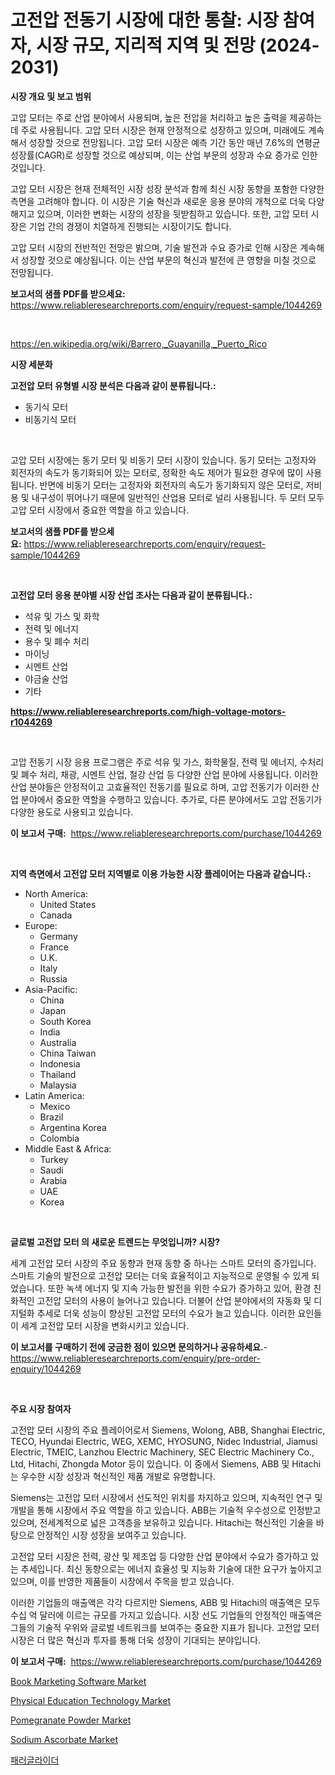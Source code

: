<p><h1>고전압 전동기 시장에 대한 통찰: 시장 참여자, 시장 규모, 지리적 지역 및 전망 (2024-2031)</h1></p><p><strong>시장 개요 및 보고 범위</strong></p>
<p><p>고압 모터는 주로 산업 분야에서 사용되며, 높은 전압을 처리하고 높은 출력을 제공하는데 주로 사용됩니다. 고압 모터 시장은 현재 안정적으로 성장하고 있으며, 미래에도 계속해서 성장할 것으로 전망됩니다. 고압 모터 시장은 예측 기간 동안 매년 7.6%의 연평균 성장률(CAGR)로 성장할 것으로 예상되며, 이는 산업 부문의 성장과 수요 증가로 인한 것입니다.</p><p>고압 모터 시장은 현재 전체적인 시장 성장 분석과 함께 최신 시장 동향을 포함한 다양한 측면을 고려해야 합니다. 이 시장은 기술 혁신과 새로운 응용 분야의 개척으로 더욱 다양해지고 있으며, 이러한 변화는 시장의 성장을 뒷받침하고 있습니다. 또한, 고압 모터 시장은 기업 간의 경쟁이 치열하게 진행되는 시장이기도 합니다.</p><p>고압 모터 시장의 전반적인 전망은 밝으며, 기술 발전과 수요 증가로 인해 시장은 계속해서 성장할 것으로 예상됩니다. 이는 산업 부문의 혁신과 발전에 큰 영향을 미칠 것으로 전망됩니다.</p></p>
<p><strong>보고서의 샘플 PDF를 받으세요:</strong> <a href="https://www.reliableresearchreports.com/enquiry/request-sample/1044269">https://www.reliableresearchreports.com/enquiry/request-sample/1044269</a></p>
<p>&nbsp;</p>
<p><a href="https://en.wikipedia.org/wiki/Barrero,_Guayanilla,_Puerto_Rico">https://en.wikipedia.org/wiki/Barrero,_Guayanilla,_Puerto_Rico</a></p>
<p><strong>시장 세분화</strong></p>
<p><strong>고전압 모터 유형별 시장 분석은 다음과 같이 분류됩니다.:</strong></p>
<p><ul><li>동기식 모터</li><li>비동기식 모터</li></ul></p>
<p>&nbsp;</p>
<p><p>고압 모터 시장에는 동기 모터 및 비동기 모터 시장이 있습니다. 동기 모터는 고정자와 회전자의 속도가 동기화되어 있는 모터로, 정확한 속도 제어가 필요한 경우에 많이 사용됩니다. 반면에 비동기 모터는 고정자와 회전자의 속도가 동기화되지 않은 모터로, 저비용 및 내구성이 뛰어나기 때문에 일반적인 산업용 모터로 널리 사용됩니다. 두 모터 모두 고압 모터 시장에서 중요한 역할을 하고 있습니다.</p></p>
<p><strong>보고서의 샘플 PDF를 받으세요:</strong>&nbsp;<a href="https://www.reliableresearchreports.com/enquiry/request-sample/1044269">https://www.reliableresearchreports.com/enquiry/request-sample/1044269</a></p>
<p>&nbsp;</p>
<p><strong> 고전압 모터 응용 분야별 시장 산업 조사는 다음과 같이 분류됩니다.:</strong></p>
<p><ul><li>석유 및 가스 및 화학</li><li>전력 및 에너지</li><li>용수 및 폐수 처리</li><li>마이닝</li><li>시멘트 산업</li><li>야금술 산업</li><li>기타</li></ul></p>
<p><strong><a href="https://www.reliableresearchreports.com/high-voltage-motors-r1044269">https://www.reliableresearchreports.com/high-voltage-motors-r1044269</a></strong></p>
<p>&nbsp;</p>
<p><p>고압 전동기 시장 응용 프로그램은 주로 석유 및 가스, 화학물질, 전력 및 에너지, 수처리 및 폐수 처리, 채광, 시멘트 산업, 철강 산업 등 다양한 산업 분야에 사용됩니다. 이러한 산업 분야들은 안정적이고 고효율적인 전동기를 필요로 하며, 고압 전동기가 이러한 산업 분야에서 중요한 역할을 수행하고 있습니다. 추가로, 다른 분야에서도 고압 전동기가 다양한 용도로 사용되고 있습니다.</p></p>
<p><strong>이 보고서 구매:</strong>&nbsp; <a href="https://www.reliableresearchreports.com/purchase/1044269">https://www.reliableresearchreports.com/purchase/1044269</a></p>
<p>&nbsp;</p>
<p><strong>지역 측면에서 고전압 모터 지역별로 이용 가능한 시장 플레이어는 다음과 같습니다.:</strong></p>
<p><ul>
    <li>
        North America:
        <ul>
            <li>United States</li>
            <li>Canada</li>
        </ul>
    </li>
    <li>
        Europe:
        <ul>
            <li>Germany</li>
            <li>France</li>
            <li>U.K.</li>
            <li>Italy</li>
            <li>Russia</li>
        </ul>
    </li>
    <li>
        Asia-Pacific:
        <ul>
            <li>China</li>
            <li>Japan</li>
            <li>South Korea</li>
            <li>India</li>
            <li>Australia</li>
            <li>China Taiwan</li>
            <li>Indonesia</li>
            <li>Thailand</li>
            <li>Malaysia</li>
        </ul>
    </li>
    <li>
        Latin America:
        <ul>
            <li>Mexico</li>
            <li>Brazil</li>
            <li>Argentina Korea</li>
            <li>Colombia</li>
        </ul>
    </li>
    <li>
        Middle East & Africa:
        <ul>
            <li>Turkey</li>
            <li>Saudi</li>
            <li>Arabia</li>
            <li>UAE</li>
            <li>Korea</li>
        </ul>
    </li>
    </ul></p>
<p>&nbsp;</p>
<p><strong>글로벌 고전압 모터 의 새로운 트렌드는 무엇입니까? 시장?</strong></p>
<p><p>세계 고전압 모터 시장의 주요 동향과 현재 동향 중 하나는 스마트 모터의 증가입니다. 스마트 기술의 발전으로 고전압 모터는 더욱 효율적이고 지능적으로 운영될 수 있게 되었습니다. 또한 녹색 에너지 및 지속 가능한 발전을 위한 수요가 증가하고 있어, 환경 친화적인 고전압 모터의 사용이 늘어나고 있습니다. 더불어 산업 분야에서의 자동화 및 디지털화 추세로 더욱 성능이 향상된 고전압 모터의 수요가 늘고 있습니다. 이러한 요인들이 세계 고전압 모터 시장을 변화시키고 있습니다.</p></p>
<p><strong>이 보고서를 구매하기 전에 궁금한 점이 있으면 문의하거나 공유하세요.</strong>- <a href="https://www.reliableresearchreports.com/enquiry/pre-order-enquiry/1044269">https://www.reliableresearchreports.com/enquiry/pre-order-enquiry/1044269</a></p>
<p>&nbsp;</p>
<p><strong>주요 시장 참여자</strong></p>
<p><p>고전압 모터 시장의 주요 플레이어로서 Siemens, Wolong, ABB, Shanghai Electric, TECO, Hyundai Electric, WEG, XEMC, HYOSUNG, Nidec Industrial, Jiamusi Electric, TMEIC, Lanzhou Electric Machinery, SEC Electric Machinery Co., Ltd, Hitachi, Zhongda Motor 등이 있습니다. 이 중에서 Siemens, ABB 및 Hitachi는 우수한 시장 성장과 혁신적인 제품 개발로 유명합니다.</p><p>Siemens는 고전압 모터 시장에서 선도적인 위치를 차지하고 있으며, 지속적인 연구 및 개발을 통해 시장에서 주요 역할을 하고 있습니다. ABB는 기술적 우수성으로 인정받고 있으며, 전세계적으로 넓은 고객층을 보유하고 있습니다. Hitachi는 혁신적인 기술을 바탕으로 안정적인 시장 성장을 보여주고 있습니다.</p><p>고전압 모터 시장은 전력, 광산 및 제조업 등 다양한 산업 분야에서 수요가 증가하고 있는 추세입니다. 최신 동향으로는 에너지 효율성 및 지능화 기술에 대한 요구가 높아지고 있으며, 이를 반영한 제품들이 시장에서 주목을 받고 있습니다.</p><p>이러한 기업들의 매출액은 각각 다르지만 Siemens, ABB 및 Hitachi의 매출액은 모두 수십 억 달러에 이르는 규모를 가지고 있습니다. 시장 선도 기업들의 안정적인 매출액은 그들의 기술적 우위와 글로벌 네트워크를 보여주는 중요한 지표가 됩니다. 고전압 모터 시장은 더 많은 혁신과 투자를 통해 더욱 성장이 기대되는 분야입니다.</p></p>
<p><strong>이 보고서 구매:</strong>&nbsp;&nbsp;<a href="https://www.reliableresearchreports.com/purchase/1044269">https://www.reliableresearchreports.com/purchase/1044269</a></p>
<p><p><a href="https://issuu.com/reportprime-2/docs/book-marketing-software-market-size-2030.pptx">Book Marketing Software Market</a></p><p><a href="https://issuu.com/reportprime-2/docs/physical-education-technology-market-size-2030.ppt">Physical Education Technology Market</a></p><p><a href="https://github.com/gdfhhhj/Market-Research-Report-List-5/blob/main/pomegranate-powder-market.md">Pomegranate Powder Market</a></p><p><a href="https://github.com/julyju69/Market-Research-Report-List-4/blob/main/sodium-ascorbate-market.md">Sodium Ascorbate Market</a></p><p><a href="https://github.com/sougarounis/Market-Research-Report-List-4/blob/main/574540960715.md">패러글라이더</a></p></p>